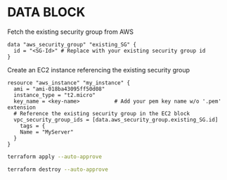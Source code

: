# DATA BLOCK

Fetch the existing security group from AWS
```hcl
data "aws_security_group" "existing_SG" {
  id = "<SG-Id>" # Replace with your existing security group id
}
```

Create an EC2 instance referencing the existing security group
```hcl
resource "aws_instance" "my_instance" {
  ami = "ami-018ba43095ff50d08"
  instance_type = "t2.micro"
  key_name = <key-name>           # Add your pem key name w/o '.pem' extension
  # Reference the existing security group in the EC2 block
  vpc_security_group_ids = [data.aws_security_group.existing_SG.id]
    tags = {
    Name = "MyServer"
  }
}
```
```sh
terraform apply --auto-approve
```
```sh
terraform destroy --auto-approve
```
